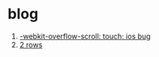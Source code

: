 # blog

1.  [-webkit-overflow-scroll: touch; ios bug ](https://github.com/dorisgirl/blog/issues/1)
2.  [2 rows](https://github.com/dorisgirl/blog/issues/2)